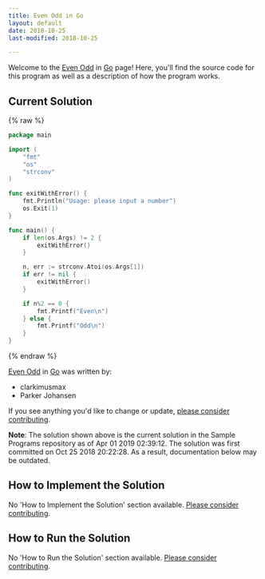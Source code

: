 ```yaml
---
title: Even Odd in Go
layout: default
date: 2018-10-25
last-modified: 2018-10-25

---
```


Welcome to the [Even Odd](https://sampleprograms.io/projects/even-odd) in [Go](https://sampleprograms.io/languages/go) page! Here, you'll find the source code for this program as well as a description of how the program works.

## Current Solution

{% raw %}

```go
package main

import (
    "fmt"
    "os"
    "strconv"
)

func exitWithError() {
    fmt.Println("Usage: please input a number")
    os.Exit(1)
}

func main() {
    if len(os.Args) != 2 {
        exitWithError()
    }

    n, err := strconv.Atoi(os.Args[1])
    if err != nil {
        exitWithError()
    }

    if n%2 == 0 {
        fmt.Printf("Even\n")
    } else {
        fmt.Printf("Odd\n")
    }
}
```

{% endraw %}

[Even Odd](https://sampleprograms.io/projects/even-odd) in [Go](https://sampleprograms.io/languages/go) was written by:

- clarkimusmax
- Parker Johansen

If you see anything you'd like to change or update, [please consider contributing](https://github.com/TheRenegadeCoder/sample-programs).

**Note**: The solution shown above is the current solution in the Sample Programs repository as of Apr 01 2019 02:39:12. The solution was first committed on Oct 25 2018 20:22:28. As a result, documentation below may be outdated.

## How to Implement the Solution

No 'How to Implement the Solution' section available. [Please consider contributing](https://github.com/TheRenegadeCoder/sample-programs-website).

## How to Run the Solution

No 'How to Run the Solution' section available. [Please consider contributing](https://github.com/TheRenegadeCoder/sample-programs-website).